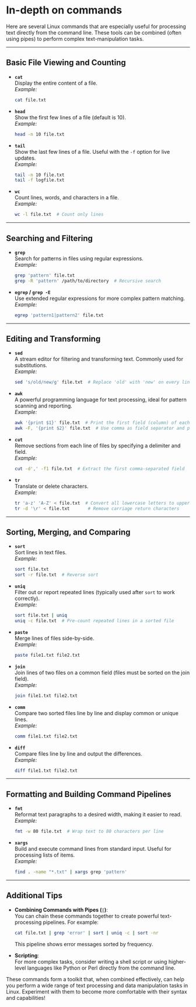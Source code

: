 # In-depth on commands

Here are several Linux commands that are especially useful for processing text directly from the command line. These tools can be combined (often using pipes) to perform complex text-manipulation tasks.

---

## Basic File Viewing and Counting

- **`cat`**  
  Display the entire content of a file.  
  *Example:*
  ```bash
  cat file.txt
  ```

- **`head`**  
  Show the first few lines of a file (default is 10).  
  *Example:*
  ```bash
  head -n 10 file.txt
  ```

- **`tail`**  
  Show the last few lines of a file. Useful with the `-f` option for live updates.  
  *Example:*
  ```bash
  tail -n 10 file.txt
  tail -f logfile.txt
  ```

- **`wc`**  
  Count lines, words, and characters in a file.  
  *Example:*
  ```bash
  wc -l file.txt  # Count only lines
  ```

---

## Searching and Filtering

- **`grep`**  
  Search for patterns in files using regular expressions.  
  *Example:*
  ```bash
  grep 'pattern' file.txt
  grep -R 'pattern' /path/to/directory  # Recursive search
  ```

- **`egrep` / `grep -E`**  
  Use extended regular expressions for more complex pattern matching.  
  *Example:*
  ```bash
  egrep 'pattern1|pattern2' file.txt
  ```

---

## Editing and Transforming

- **`sed`**  
  A stream editor for filtering and transforming text. Commonly used for substitutions.  
  *Example:*
  ```bash
  sed 's/old/new/g' file.txt  # Replace 'old' with 'new' on every line
  ```

- **`awk`**  
  A powerful programming language for text processing, ideal for pattern scanning and reporting.  
  *Example:*
  ```bash
  awk '{print $1}' file.txt  # Print the first field (column) of each line
  awk -F, '{print $2}' file.txt  # Use comma as field separator and print second field
  ```

- **`cut`**  
  Remove sections from each line of files by specifying a delimiter and field.  
  *Example:*
  ```bash
  cut -d',' -f1 file.txt  # Extract the first comma-separated field
  ```

- **`tr`**  
  Translate or delete characters.  
  *Example:*
  ```bash
  tr 'a-z' 'A-Z' < file.txt  # Convert all lowercase letters to uppercase
  tr -d '\r' < file.txt       # Remove carriage return characters
  ```

---

## Sorting, Merging, and Comparing

- **`sort`**  
  Sort lines in text files.  
  *Example:*
  ```bash
  sort file.txt
  sort -r file.txt  # Reverse sort
  ```

- **`uniq`**  
  Filter out or report repeated lines (typically used after `sort` to work correctly).  
  *Example:*
  ```bash
  sort file.txt | uniq
  uniq -c file.txt  # Pre-count repeated lines in a sorted file
  ```

- **`paste`**  
  Merge lines of files side-by-side.  
  *Example:*
  ```bash
  paste file1.txt file2.txt
  ```

- **`join`**  
  Join lines of two files on a common field (files must be sorted on the join field).  
  *Example:*
  ```bash
  join file1.txt file2.txt
  ```

- **`comm`**  
  Compare two sorted files line by line and display common or unique lines.  
  *Example:*
  ```bash
  comm file1.txt file2.txt
  ```

- **`diff`**  
  Compare files line by line and output the differences.  
  *Example:*
  ```bash
  diff file1.txt file2.txt
  ```

---

## Formatting and Building Command Pipelines

- **`fmt`**  
  Reformat text paragraphs to a desired width, making it easier to read.  
  *Example:*
  ```bash
  fmt -w 80 file.txt  # Wrap text to 80 characters per line
  ```

- **`xargs`**  
  Build and execute command lines from standard input. Useful for processing lists of items.  
  *Example:*
  ```bash
  find . -name "*.txt" | xargs grep 'pattern'
  ```

---

## Additional Tips

- **Combining Commands with Pipes (`|`)**:  
  You can chain these commands together to create powerful text-processing pipelines. For example:
  ```bash
  cat file.txt | grep 'error' | sort | uniq -c | sort -nr
  ```
  This pipeline shows error messages sorted by frequency.

- **Scripting**:  
  For more complex tasks, consider writing a shell script or using higher-level languages like Python or Perl directly from the command line.

These commands form a toolkit that, when combined effectively, can help you perform a wide range of text processing and data manipulation tasks in Linux. Experiment with them to become more comfortable with their syntax and capabilities!